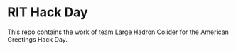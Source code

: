 RIT Hack Day
===========

This repo contains the work of team Large Hadron Colider for 
the American Greetings Hack Day.